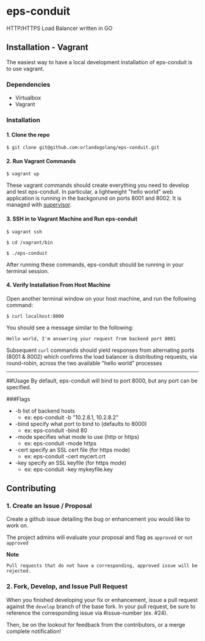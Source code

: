 # eps-conduit
HTTP/HTTPS Load Balancer written in GO

## Installation - Vagrant
The easiest way to have a local development installation of eps-conduit is to use vagrant.

### Dependencies

- Virtualbox
- Vagrant

### Installation

#### 1. Clone the repo

`$ git clone git@github.com:orlandogolang/eps-conduit.git`

#### 2. Run Vagrant Commands

`$ vagrant up`

These vagrant commands should create everything you need to develop and test eps-conduit. In particular, a lightweight "hello world" web application is running in the backgorund on ports 8001 and 8002. It is managed with [supervisor](http://supervisord.org/).

#### 3. SSH in to Vagrant Machine and Run eps-conduit

`$ vagrant ssh`

`$ cd /vagrant/bin`

`$ ./eps-conduit`

After running these commands, eps-conduit should be running in your terminal session.

#### 4. Verify Installation From Host Machine

Open another terminal window on your host machine, and run the following command:

`$ curl localhost:8000`

You should see a message similar to the following:

	Hello world, I'm answering your request from backend port 8001


Subsequent `curl` commands should yield responses from alternating ports (8001 & 8002) which confirms the load balancer is distributing requests, via round-robin, across the two available "hello world" processes

***

##Usage
By default, eps-conduit will bind to port 8000, but any port can be specified.

###Flags
* -b    list of backend hosts
  * ex:  eps-conduit -b "10.2.8.1, 10.2.8.2"
* -bind specify what port to bind to (defaults to 8000)
  * ex:  eps-conduit -bind 80
* -mode specifies what mode to use (http or https)
  * ex:  eps-conduit -mode https
* -cert specify an SSL cert file (for https mode)
  * ex:  eps-conduit -cert mycert.crt
* -key  specify an SSL keyfile (for https mode)
  * ex:  eps-conduit -key mykeyfile.key

## Contributing

### 1. Create an Issue / Proposal

Create a github issue detailing the bug or enhancement you would like to work on.

The project admins will evaluate your proposal and flag as `approved` or `not approved`

**Note**

	Pull requests that do not have a corresponding, approved issue will be rejected.

### 2. Fork, Develop, and Issue Pull Request

When you finished developing your fix or enhancement, issue a pull request against the `develop` branch of the base fork. In your pull request, be sure to reference the corresponding issue via #issue-number (ex. \#24).


Then, be on the lookout for feedback from the contributors, or a merge complete notification!
